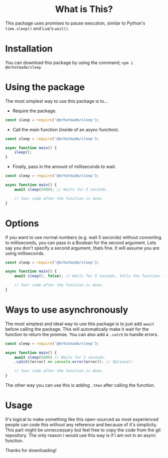 <h1 align="center">What is This?</h1>

This package uses promises to pause execution, similar to Python's `time.sleep()` and Lua's `wait()`.

# Installation

You can download this package by using the command; `npm i @mrhotmadm/sleep`

# Using the package

The most simplest way to use this package is to...

* Require the package.

```js
const sleep = require('@mrhotmadm/sleep');
```

* Call the main function (inside of an async function).

```js
const sleep = require('@mrhotmadm/sleep');

async function main() {
    sleep();
}
```

* Finally, pass in the amount of milliseconds to wait.

```js
const sleep = require('@mrhotmadm/sleep');

async function main() {
    await sleep(5000); // Waits for 5 seconds.

    // Your code after the function is done.
}
```

# Options

If you want to use normal numbers (e.g. wait 5 seconds) without converting to milliseconds, you can pass in a Boolean for the second argument.
Lets say you don't specify a second argument, thats fine. It will assume you are using milliseconds.

```js
const sleep = require('@mrhotmadm/sleep');

async function main() {
    await sleep(5, false); // Waits for 5 seconds, tells the function that the first argument is not in milliseconds, so it converts for you.

    // Your code after the function is done.
}
```

# Ways to use asynchronously

The most simplest and ideal way to use this package is to just add `await` before calling the package. This will automatically make it wait for the function to return the promise.
You can also add a `.catch` to handle errors.

```js
const sleep = require('@mrhotmadm/sleep');

async function main() {
    await sleep(5000) // Waits for 5 seconds.
    .catch((error) => console.error(error)); // Optional!

    // Your code after the function is done.
}
```

The other way you can use this is adding `.then` after calling the function.

# Usage

It's logical to make something like this open-sourced as most experienced people can code this without any reference and because of it's simplicity.
This part might be unneccessary but feel free to copy the code from the git repository. The only reason I would use this way is if I am not in an async function.

Thanks for downloading!
